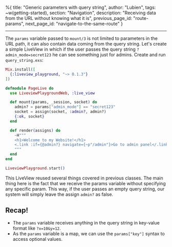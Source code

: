 %{
title: "Generic parameters with query string",
author: "Lubien",
tags: ~w(getting-started),
section: "Navigation",
description: "Receiving data from the URL without knowing what it is",
previous_page_id: "route-params",
next_page_id: "navigate-to-the-same-route"
}

---

The `params` variable passed to `mount/3` is not limited to parameters in the URL path, it can also contain data coming from the query string. Let's create a simple LiveView in which if the user passes the query string `?admin_mode=secret123` he can see something just for admins. Create and run `query_string.exs`:

```elixir
Mix.install([
  {:liveview_playground, "~> 0.1.3"}
])

defmodule PageLive do
  use LiveviewPlaygroundWeb, :live_view

  def mount(params, _session, socket) do
    admin? = params["admin_mode"] == "secret123"
    socket = assign(socket, :admin?, admin?)
    {:ok, socket}
  end

  def render(assigns) do
    ~H"""
    <h1>Welcome to my Website!</h1>
    <.link :if={@admin?} navigate={~p"/admin"}>Go to admin panel</.link>
    """
  end
end

LiveviewPlayground.start()
```

This LiveView reused several things covered in previous classes. The main thing here is the fact that we receive the params variable without specifying any specific param. This way, if the user passes an empty query string, our system will simply leave the assign `admin?` as false.

## Recap!

- The `params` variable receives anything in the query string in key-value format like `?x=10&y=12`.
- As the `params` variable is a map, we can use the `params["key"]` syntax to access optional values.
